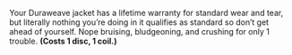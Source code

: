 Your Duraweave jacket has a lifetime warranty for standard wear and tear, but literally nothing you’re doing in it qualifies as standard so don’t get ahead of yourself. Nope bruising, bludgeoning, and crushing for only 1 trouble. **(Costs 1 disc, 1 coil.)**